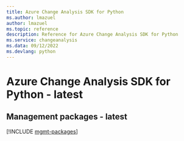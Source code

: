 ```yaml
---
title: Azure Change Analysis SDK for Python
ms.author: lmazuel
author: lmazuel
ms.topic: reference
description: Reference for Azure Change Analysis SDK for Python
ms.service: changeanalysis
ms.data: 09/12/2022
ms.devlang: python
---
```

# Azure Change Analysis SDK for Python - latest

## Management packages - latest
[!INCLUDE [mgmt-packages](change-analysis-mgmt-index.md)]